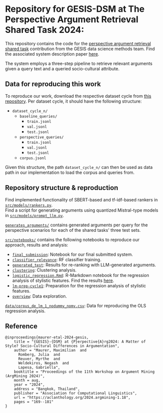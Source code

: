 # Repository for GESIS-DSM at The Perspective Argument Retrieval Shared Task 2024:
This repository contains the code for the [perspective argument retrieval shared task](https://blubberli.github.io/perspective-argument-retrieval.github.io/index.html) contribution from the GESIS data science methods team.
Find the associated system description paper [here](https://aclanthology.org/2024.argmining-1.18/).

The system employs a three-step pipeline to retrieve relevant arguments given a query text and a queried socio-cultural attribute.

## Data for reproducing this work
To reproduce our work, download the respective dataset cycle from [this repository](https://blubberli.github.io/perspective-argument-retrieval.github.io/index.html).
Per dataset cycle, it should have the following structure:
- `dataset_cycle_n/`
    - `baseline_queries/`
        - `train.jsonl`
        - `val.jsonl`
        - `test.jsonl`
    - `perspective_queries/`
        - `train.jsonl`
        - `val.jsonl`
        - `test.jsonl`
    - `corpus.jsonl`

Given this structure, the path `dataset_cycle_n/` can then be used as data path in our implementation to load the corpus and queries from.

## Repository structure & reproduction
Find implemented functionality of SBERT-based and tf-idf-based rankers in [`src/models/rankers.py`](src/models/rankers.py).\
Find a script for generating arguments using quantized Mistral-type models in [`src/models/prompt_llm.py`](src/models/prompt_llm.py).

[`generates_arguments/`](generated_arguments/) contains generated arguments per query for the perspective scenarios for each of the shared tasks' three test sets.


[`src/notebooks/`](src/notebooks/) contains the following notebooks to reproduce our approach, results and analysis:
- [`final_submission`](src/notebooks/final_submission.ipynb): Notebook for our final submitted system.
- [`classifier_relevance`](src/notebooks/classifier_relevance.ipynb): RF classifier training.
- [`generated_test`](src/notebooks/generated_test.ipynb): Results for re-ranking with LLM-generated arguments.
- [`clustering`](src/notebooks/clustering.ipynb): Clustering analysis.
- [`logistic_regression.Rmd`](src/notebooks/logistic_regression.Rmd): R-Markdown notebook for the regression analysis of stylistic features. Find the results [here](src/notebooks/logistic_regression.html).
- [`lm-prep-cycle1`](src/notebooks/lm-prep-cycle1.ipynb): Preparation for the regression analysis of stylistic features.
- [`overview`](src/notebooks/overview.ipynb): Data exploration.

[`data/corpus_de_lm_1_nodummy_nomv.csv`](data/corpus_de_lm_1_nodummy_nomv.csv): Data for reproducing the OLS regression analysis.

## Reference
```
@inproceedings{maurer-etal-2024-gesis,
    title = "{GESIS}-{DSM} at {P}erpective{A}rg2024: A Matter of Style? Socio-Cultural Differences in Argumentation",
    author = "Maurer, Maximilian  and
      Romberg, Julia  and
      Reuver, Myrthe  and
      Weldekiros, Negash  and
      Lapesa, Gabriella",
    booktitle = "Proceedings of the 11th Workshop on Argument Mining (ArgMining 2024)",
    month = aug,
    year = "2024",
    address = "Bangkok, Thailand",
    publisher = "Association for Computational Linguistics",
    url = "https://aclanthology.org/2024.argmining-1.18",
    pages = "169--181"
}
```
